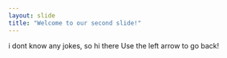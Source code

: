 ```yaml
---
layout: slide
title: "Welcome to our second slide!"
---
```

i dont know any jokes, so hi there
Use the left arrow to go back!
